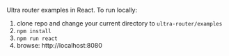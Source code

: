 Ultra router examples in React. To run locally:

1. clone repo and change your current directory to `ultra-router/examples`
2. `npm install`
3. `npm run react`
4. browse: http://localhost:8080
